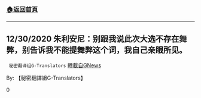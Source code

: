###  [:house:返回首頁](https://github.com/ourhimalayas/txt)
---

## 12/30/2020 朱利安尼：别跟我说此次大选不存在舞弊，别告诉我不能提舞弊这个词，我自己亲眼所见。
` 秘密翻译组G-Translators` [轉載自GNews](https://gnews.org/zh-hans/706300/)

By: 【秘密翻譯組G-Translators】

0

